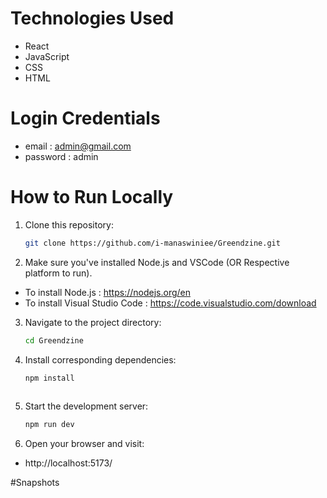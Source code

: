 
# Technologies Used
- React
- JavaScript
- CSS
- HTML

# Login Credentials
- email : admin@gmail.com 
- password : admin

# How to Run Locally
1. Clone this repository:
   ```bash
   git clone https://github.com/i-manaswiniee/Greendzine.git

2. Make sure you've installed Node.js and VSCode (OR Respective platform to run).
- To install Node.js : https://nodejs.org/en 
- To install Visual Studio Code : https://code.visualstudio.com/download

3. Navigate to the project directory:
   ```bash
   cd Greendzine

4. Install corresponding dependencies:
   ```bash
   npm install
 
5. Start the development server:
   ```bash
   npm run dev

6. Open your browser and visit:
-  http://localhost:5173/

#Snapshots
